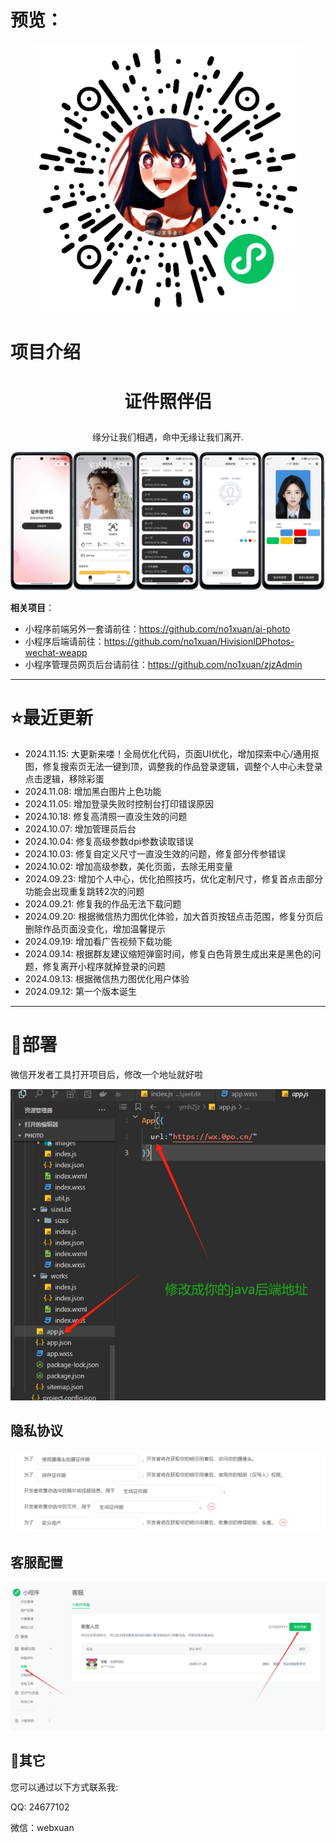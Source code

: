# 预览：

<p align="center"><img src="./assets/3.png"></p>

# 项目介绍

# <p align="center">证件照伴侣</p>
<p align="center">缘分让我们相遇，命中无缘让我们离开.</p>
<p align="center"><img src="./assets/1.png"></p>



**相关项目**：
- 小程序前端另外一套请前往：https://github.com/no1xuan/ai-photo
- 小程序后端请前往：https://github.com/no1xuan/HivisionIDPhotos-wechat-weapp
- 小程序管理员网页后台请前往：https://github.com/no1xuan/zjzAdmin

------

# ⭐最近更新
- 2024.11.15: 大更新来喽！全局优化代码，页面UI优化，增加探索中心/通用抠图，修复搜索页无法一键到顶，调整我的作品登录逻辑，调整个人中心未登录点击逻辑，移除彩蛋
- 2024.11.08: 增加黑白图片上色功能
- 2024.11.05: 增加登录失败时控制台打印错误原因
- 2024.10.18: 修复高清照一直没生效的问题
- 2024.10.07: 增加管理员后台
- 2024.10.04: 修复高级参数dpi参数读取错误
- 2024.10.03: 修复自定义尺寸一直没生效的问题，修复部分传参错误
- 2024.10.02: 增加高级参数，美化页面，去除无用变量
- 2024.09.23: 增加个人中心，优化拍照技巧，优化定制尺寸，修复首点击部分功能会出现重复跳转2次的问题
- 2024.09.21: 修复我的作品无法下载问题
- 2024.09.20: 根据微信热力图优化体验，加大首页按钮点击范围，修复分页后删除作品页面没变化，增加温馨提示
- 2024.09.19: 增加看广告视频下载功能
- 2024.09.14: 根据群友建议缩短弹窗时间，修复白色背景生成出来是黑色的问题，修复离开小程序就掉登录的问题
- 2024.09.13: 根据微信热力图优化用户体验
- 2024.09.12: 第一个版本诞生
------

# 🔧部署

微信开发者工具打开项目后，修改一个地址就好啦

<img src="./assets/2.png">



## 隐私协议

<img src="./assets/4.png">



## 客服配置

<img src="./assets/10.png">



## 📧其它

您可以通过以下方式联系我:

QQ: 24677102

微信：webxuan
